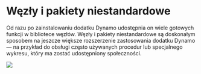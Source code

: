 # Węzły i pakiety niestandardowe

Od razu po zainstalowaniu dodatku Dynamo udostępnia on wiele gotowych funkcji w bibliotece węzłów. Węzły i pakiety niestandardowe są doskonałym sposobem na jeszcze większe rozszerzenie zastosowania dodatku Dynamo — na przykład do obsługi często używanych procedur lub specjalnego wykresu, który ma zostać udostępniony społeczności.

![](./images/customNodes\_cover01.jpg)
